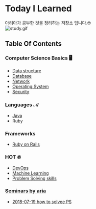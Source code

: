 # Today I Learned
아리아가 공부한 것을 정리하는 저장소 입니다.🤓<br/>
![study.gif](https://i.gifer.com/YK7e.gif)
<br/>

## Table Of Contents
### Computer Science Basics 🖥
- [Data structure](https://github.com/aria-grande/TIL/tree/master/DataStructure)
- [Database](https://github.com/aria-grande/TIL/tree/master/DB)
- [Network](https://github.com/aria-grande/TIL/tree/master/Network)
- [Operating System](https://github.com/aria-grande/TIL/tree/master/OS)
- [Security](https://github.com/aria-grande/TIL/tree/master/Security)

### Languages ℳ
- [Java](https://github.com/aria-grande/TIL/tree/master/Java)
- Ruby

### Frameworks
- [Ruby on Rails](https://github.com/aria-grande/TIL/tree/master/Rails)

### HOT 🔥
- [DevOps](https://github.com/aria-grande/TIL/tree/master/DevOps)
- [Machine Learning](https://github.com/aria-grande/TIL/tree/master/ML)
- [Problem Solving skills](https://github.com/aria-grande/TIL/tree/master/PS)

### [Seminars by aria](https://github.com/aria-grande/TIL/tree/master/Seminars)
- [2018-07-19 how to solvee PS](https://github.com/aria-grande/TIL/blob/master/Seminars/2018_07_19_how_to_solve_PS.key)

